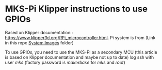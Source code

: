 # MKS-Pi Klipper instructions to use GPIOs

Based on Klipper documentation : https://www.klipper3d.org/RPi_microcontroller.html.
Pi system is from (Link in this repo [System Images](./System_Images/README.md) folder)

To use GPIOs, you need to use the MKS-Pi as a secondary MCU (this article is based on Klipper documentation and maybe not up to date)
log ssh with user *mks*  (factory password is *makerbase* for *mks* and *root*)
